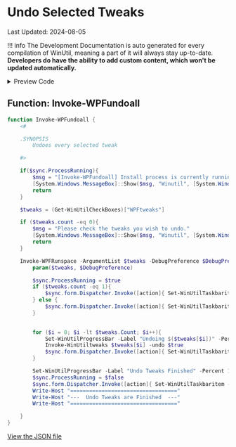 # Undo Selected Tweaks

Last Updated: 2024-08-05


!!! info
     The Development Documentation is auto generated for every compilation of WinUtil, meaning a part of it will always stay up-to-date. **Developers do have the ability to add custom content, which won't be updated automatically.**


<!-- BEGIN CUSTOM CONTENT -->

<!-- END CUSTOM CONTENT -->

<details>
<summary>Preview Code</summary>

```json
{
  "Content": "Undo Selected Tweaks",
  "category": "z__Advanced Tweaks - CAUTION",
  "panel": "1",
  "Order": "a042_",
  "Type": "Button",
  "link": "https://christitustech.github.io/winutil/dev/tweaks/z--Advanced-Tweaks---CAUTION/WPFUndoall"
}
```

</details>

## Function: Invoke-WPFundoall

```powershell
function Invoke-WPFundoall {
    <#

    .SYNOPSIS
        Undoes every selected tweak

    #>

    if($sync.ProcessRunning){
        $msg = "[Invoke-WPFundoall] Install process is currently running."
        [System.Windows.MessageBox]::Show($msg, "Winutil", [System.Windows.MessageBoxButton]::OK, [System.Windows.MessageBoxImage]::Warning)
        return
    }

    $tweaks = (Get-WinUtilCheckBoxes)["WPFtweaks"]

    if ($tweaks.count -eq 0){
        $msg = "Please check the tweaks you wish to undo."
        [System.Windows.MessageBox]::Show($msg, "Winutil", [System.Windows.MessageBoxButton]::OK, [System.Windows.MessageBoxImage]::Warning)
        return
    }

    Invoke-WPFRunspace -ArgumentList $tweaks -DebugPreference $DebugPreference -ScriptBlock {
        param($tweaks, $DebugPreference)

        $sync.ProcessRunning = $true
        if ($tweaks.count -eq 1){
            $sync.form.Dispatcher.Invoke([action]{ Set-WinUtilTaskbaritem -state "Indeterminate" -value 0.01 -overlay "logo" })
        } else {
            $sync.form.Dispatcher.Invoke([action]{ Set-WinUtilTaskbaritem -state "Normal" -value 0.01 -overlay "logo" })
        }
        

        for ($i = 0; $i -lt $tweaks.Count; $i++){
            Set-WinUtilProgressBar -Label "Undoing $($tweaks[$i])" -Percent ($i / $tweaks.Count * 100)
            Invoke-WinUtiltweaks $tweaks[$i] -undo $true
            $sync.form.Dispatcher.Invoke([action]{ Set-WinUtilTaskbaritem -value ($i/$tweaks.Count) })
        }

        Set-WinUtilProgressBar -Label "Undo Tweaks Finished" -Percent 100
        $sync.ProcessRunning = $false
        $sync.form.Dispatcher.Invoke([action]{ Set-WinUtilTaskbaritem -state "None" -overlay "checkmark" })        
        Write-Host "=================================="
        Write-Host "---  Undo Tweaks are Finished  ---"
        Write-Host "=================================="

    }
}
```


<!-- BEGIN SECOND CUSTOM CONTENT -->

<!-- END SECOND CUSTOM CONTENT -->


[View the JSON file](https://github.com/ChrisTitusTech/winutil/tree/main/config/tweaks.json)

